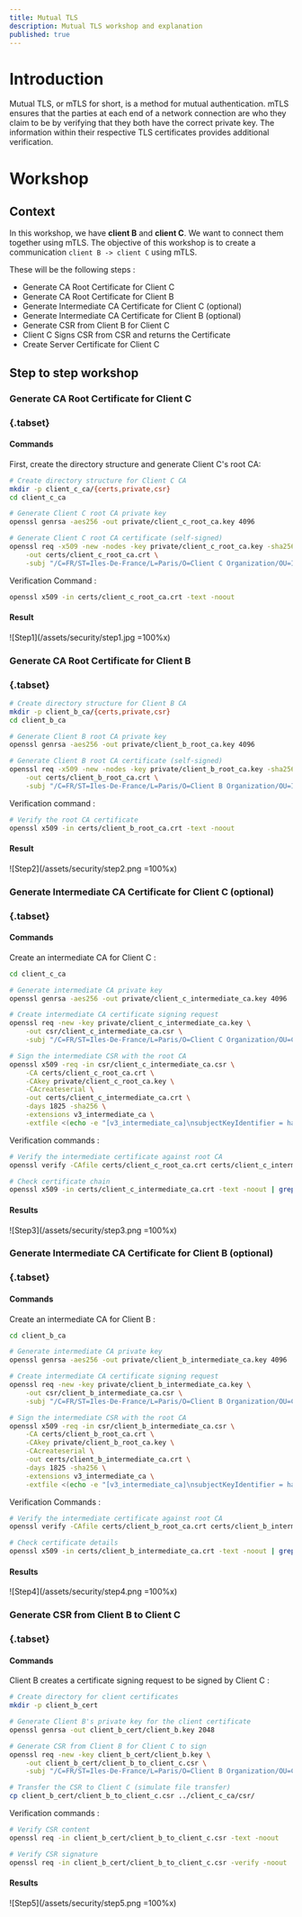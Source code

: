 ```yaml
---
title: Mutual TLS
description: Mutual TLS workshop and explanation
published: true
---
```


# Introduction

Mutual TLS, or mTLS for short, is a method for mutual authentication. mTLS ensures that the parties at each end of a network connection are who they claim to be by verifying that they both have the correct private key. The information within their respective TLS certificates provides additional verification.

# Workshop

## Context

In this workshop, we have **client B** and **client C**. We want to connect them together using mTLS.
The objective of this workshop is to create a communication `client B -> client C` using mTLS.

These will be the following steps :

- Generate CA Root Certificate for Client C
- Generate CA Root Certificate for Client B
- Generate Intermediate CA Certificate for Client C (optional)
- Generate Intermediate CA Certificate for Client B (optional)
- Generate CSR from Client B for Client C
- Client C Signs CSR from CSR and returns the Certificate
- Create Server Certificate for Client C

## Step to step workshop

### Generate CA Root Certificate for Client C

### {.tabset}

#### Commands

First, create the directory structure and generate Client C's root CA:

```bash
# Create directory structure for Client C CA
mkdir -p client_c_ca/{certs,private,csr}
cd client_c_ca

# Generate Client C root CA private key
openssl genrsa -aes256 -out private/client_c_root_ca.key 4096

# Generate Client C root CA certificate (self-signed)
openssl req -x509 -new -nodes -key private/client_c_root_ca.key -sha256 -days 3650 \
    -out certs/client_c_root_ca.crt \
    -subj "/C=FR/ST=Iles-De-France/L=Paris/O=Client C Organization/OU=IT Department/CN=Client C Root CA"
```

Verification Command :

```bash
openssl x509 -in certs/client_c_root_ca.crt -text -noout
```

#### Result

![Step1](/assets/security/step1.jpg =100%x)


### Generate CA Root Certificate for Client B

### {.tabset}

```bash
# Create directory structure for Client B CA
mkdir -p client_b_ca/{certs,private,csr}
cd client_b_ca

# Generate Client B root CA private key
openssl genrsa -aes256 -out private/client_b_root_ca.key 4096

# Generate Client B root CA certificate (self-signed)
openssl req -x509 -new -nodes -key private/client_b_root_ca.key -sha256 -days 3650 \
    -out certs/client_b_root_ca.crt \
    -subj "/C=FR/ST=Iles-De-France/L=Paris/O=Client B Organization/OU=IT Department/CN=Client B Root CA"
```

Verification command :

```bash
# Verify the root CA certificate
openssl x509 -in certs/client_b_root_ca.crt -text -noout
```

#### Result

![Step2](/assets/security/step2.png =100%x)

### Generate Intermediate CA Certificate for Client C (optional)

### {.tabset}

#### Commands

Create an intermediate CA for Client C :

```bash
cd client_c_ca

# Generate intermediate CA private key
openssl genrsa -aes256 -out private/client_c_intermediate_ca.key 4096

# Create intermediate CA certificate signing request
openssl req -new -key private/client_c_intermediate_ca.key \
    -out csr/client_c_intermediate_ca.csr \
    -subj "/C=FR/ST=Iles-De-France/L=Paris/O=Client C Organization/OU=Certificate Authority/CN=Client C Intermediate CA"

# Sign the intermediate CSR with the root CA
openssl x509 -req -in csr/client_c_intermediate_ca.csr \
    -CA certs/client_c_root_ca.crt \
    -CAkey private/client_c_root_ca.key \
    -CAcreateserial \
    -out certs/client_c_intermediate_ca.crt \
    -days 1825 -sha256 \
    -extensions v3_intermediate_ca \
    -extfile <(echo -e "[v3_intermediate_ca]\nsubjectKeyIdentifier = hash\nauthorityKeyIdentifier = keyid:always,issuer\nbasicConstraints = critical, CA:true, pathlen:0\nkeyUsage = critical, digitalSignature, cRLSign, keyCertSign")

```

Verification commands :

```bash
# Verify the intermediate certificate against root CA
openssl verify -CAfile certs/client_c_root_ca.crt certs/client_c_intermediate_ca.crt

# Check certificate chain
openssl x509 -in certs/client_c_intermediate_ca.crt -text -noout | grep -A2 "Issuer\|Subject"

```

#### Results

![Step3](/assets/security/step3.png =100%x)


### Generate Intermediate CA Certificate for Client B (optional)

### {.tabset}

#### Commands

Create an intermediate CA for Client B :

```bash
cd client_b_ca

# Generate intermediate CA private key
openssl genrsa -aes256 -out private/client_b_intermediate_ca.key 4096

# Create intermediate CA certificate signing request
openssl req -new -key private/client_b_intermediate_ca.key \
    -out csr/client_b_intermediate_ca.csr \
    -subj "/C=FR/ST=Iles-De-France/L=Paris/O=Client B Organization/OU=Certificate Authority/CN=Client B Intermediate CA"

# Sign the intermediate CSR with the root CA
openssl x509 -req -in csr/client_b_intermediate_ca.csr \
    -CA certs/client_b_root_ca.crt \
    -CAkey private/client_b_root_ca.key \
    -CAcreateserial \
    -out certs/client_b_intermediate_ca.crt \
    -days 1825 -sha256 \
    -extensions v3_intermediate_ca \
    -extfile <(echo -e "[v3_intermediate_ca]\nsubjectKeyIdentifier = hash\nauthorityKeyIdentifier = keyid:always,issuer\nbasicConstraints = critical, CA:true, pathlen:0\nkeyUsage = critical, digitalSignature, cRLSign, keyCertSign")

```

Verification Commands :

```bash
# Verify the intermediate certificate against root CA
openssl verify -CAfile certs/client_b_root_ca.crt certs/client_b_intermediate_ca.crt

# Check certificate details
openssl x509 -in certs/client_b_intermediate_ca.crt -text -noout | grep -A2 "Issuer\|Subject"

```


#### Results

![Step4](/assets/security/step4.png =100%x)


### Generate CSR from Client B to Client C

### {.tabset}

#### Commands

Client B creates a certificate signing request to be signed by Client C :

```bash
# Create directory for client certificates
mkdir -p client_b_cert

# Generate Client B's private key for the client certificate
openssl genrsa -out client_b_cert/client_b.key 2048

# Generate CSR from Client B for Client C to sign
openssl req -new -key client_b_cert/client_b.key \
    -out client_b_cert/client_b_to_client_c.csr \
    -subj "/C=FR/ST=Iles-De-France/L=Paris/O=Client B Organization/OU=Client Services/CN=client-b.local"

# Transfer the CSR to Client C (simulate file transfer)
cp client_b_cert/client_b_to_client_c.csr ../client_c_ca/csr/

```

Verification commands :

```bash
# Verify CSR content
openssl req -in client_b_cert/client_b_to_client_c.csr -text -noout

# Verify CSR signature
openssl req -in client_b_cert/client_b_to_client_c.csr -verify -noout

```

#### Results

![Step5](/assets/security/step5.png =100%x)